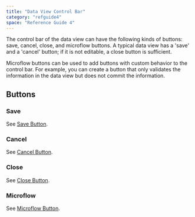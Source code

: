 ```yaml
---
title: "Data View Control Bar"
category: "refguide4"
space: "Reference Guide 4"
---
```

The control bar of the data view can have the following kinds of buttons: save, cancel, close, and microflow buttons. A typical data view has a 'save' and a 'cancel' button; if it is not editable, a close button is sufficient.

Microflow buttons can be used to add buttons with custom behavior to the control bar. For example, you can create a button that only validates the information in the data view but does not commit the information.

## Buttons

### Save

See [Save Button](Data+View+Save+Button).

### Cancel

See [Cancel Button](Data+View+Cancel+Button).

### Close

See [Close Button](Data+View+Close+Button).

### Microflow

See [Microflow Button](Data+View+Microflow+Button).